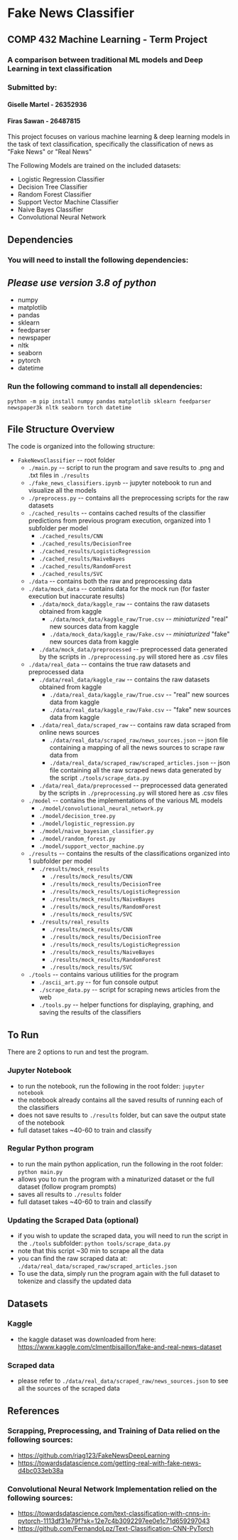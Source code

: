 # Fake News Classifier
## COMP 432 Machine Learning - Term Project
### A comparison between traditional ML models and Deep Learning in text classification

### Submitted by:
#### Giselle Martel - 26352936
#### Firas Sawan - 26487815

This project focuses on various machine learning & deep learning models in the task of text classification, specifically the classification of news as "Fake News" or "Real News"

The Following Models are trained on the included datasets:

- Logistic Regression Classifier
- Decision Tree Classifier
- Random Forest Classifier
- Support Vector Machine Classifier
- Naive Bayes Classifier
- Convolutional Neural Network

## Dependencies

### You will need to install the following dependencies:
## *Please use version 3.8 of python*
- numpy
- matplotlib
- pandas
- sklearn
- feedparser
- newspaper
- nltk
- seaborn
- pytorch
- datetime

### Run the following command to install all dependencies:
`python -m pip install numpy pandas matplotlib sklearn feedparser newspaper3k nltk seaborn torch datetime`

## File Structure Overview
The code is organized into the following structure:

- `FakeNewsClassifier`                                         -- root folder
    - `./main.py`                                                  -- script to run the program and save results to .png and .txt files in `./results`
    - `./fake_news_classifiers.ipynb`                              -- jupyter notebook to run and visualize all the models
    - `./preprocess.py`                                            -- contains all the preprocessing scripts for the raw datasets
    - `./cached_results`                                         -- contains cached results of the classifier predictions from previous program execution, organized into 1 subfolder per model
        - `./cached_results/CNN`
        - `./cached_results/DecisionTree`
        - `./cached_results/LogisticRegression`
        - `./cached_results/NaiveBayes`
        - `./cached_results/RandomForest`
        - `./cached_results/SVC`
    - `./data`                                                   -- contains both the raw and preprocessing data   
    - `./data/mock_data`                                      -- contains data for the mock run (for faster execution but inaccurate results) 
        - `./data/mock_data/kaggle_raw`                        -- contains the raw datasets obtained from kaggle
            - `./data/mock_data/kaggle_raw/True.csv`           -- *miniaturized* "real" new sources data from kaggle
            - `./data/mock_data/kaggle_raw/Fake.csv`           -- *miniaturized* "fake" new sources data from kaggle
        - `./data/mock_data/preprocessed`                       -- preprocessed data generated by the scripts in `./preprocessing.py` will stored here as .csv files
    - `./data/real_data`                                      -- contains the true raw datasets and preprocessed data
        - `./data/real_data/kaggle_raw`                        -- contains the raw datasets obtained from kaggle
            - `./data/real_data/kaggle_raw/True.csv`           -- "real" new sources data from kaggle
            - `./data/real_data/kaggle_raw/Fake.csv`           -- "fake" new sources data from kaggle
        - `./data/real_data/scraped_raw`                       -- contains raw data scraped from online news sources
            - `./data/real_data/scraped_raw/news_sources.json`  -- json file containing a mapping of all the news sources to scrape raw data from
            - `./data/real_data/scraped_raw/scraped_articles.json`   -- json file containing all the raw scraped news data generated by the script `./tools/scrape_data.py`
        - `./data/real_data/preprocessed`                       -- preprocessed data generated by the scripts in `./preprocessing.py` will stored here as .csv files
    - `./model`                                                -- contains the implementations of the various ML models
        - `./model/convolutional_neural_network.py`
        - `./model/decision_tree.py`
        - `./model/logistic_regression.py`
        - `./model/naive_bayesian_classifier.py`
        - `./model/random_forest.py`
        - `./model/support_vector_machine.py`
    - `./results`                                                -- contains the results of the classifications organized into 1 subfolder per model
        - `./results/mock_results`
            - `./results/mock_results/CNN`
            - `./results/mock_results/DecisionTree`
            - `./results/mock_results/LogisticRegression`
            - `./results/mock_results/NaiveBayes`
            - `./results/mock_results/RandomForest`
            - `./results/mock_results/SVC`
        - `./results/real_results`
            - `./results/mock_results/CNN`
            - `./results/mock_results/DecisionTree`
            - `./results/mock_results/LogisticRegression`
            - `./results/mock_results/NaiveBayes`
            - `./results/mock_results/RandomForest`
            - `./results/mock_results/SVC`
    - `./tools`                                                    -- contains various utilities for the program
        - `./ascii_art.py`                                         -- for fun console output
        - `./scrape_data.py`                                       -- script for scraping news articles from the web
        - `./tools.py`                                             -- helper functions for displaying, graphing, and saving the results of the classifiers 

## To Run
There are 2 options to run and test the program.

### Jupyter Notebook
- to run the notebook, run the following in the root folder: `jupyter notebook`
- the notebook already contains all the saved results of running each of the classifiers
- does not save results to `./results` folder, but can save the output state of the notebook
- full dataset takes ~40-60 to train and classify

### Regular Python program
- to run the main python application, run the following in the root folder: `python main.py`
- allows you to run the program with a minaturized dataset or the full dataset (follow program prompts)
- saves all results to `./results` folder
- full dataset takes ~40-60 to train and classify

### Updating the Scraped Data (optional)
- if you wish to update the scraped data, you will need to run the script in the `./tools` subfolder: `python tools/scrape_data.py`
- note that this script ~30 min to scrape all the data
- you can find the raw scraped data at: `./data/real_data/scraped_raw/scraped_articles.json`
- To use the data, simply run the program again with the full dataset to tokenize and classify the updated data

## Datasets

### Kaggle
- the kaggle dataset was downloaded from here: https://www.kaggle.com/clmentbisaillon/fake-and-real-news-dataset

### Scraped data
- please refer to `./data/real_data/scraped_raw/news_sources.json` to see all the sources of the scraped data

## References
### Scrapping, Preprocessing, and Training of Data relied on the following sources:
- https://github.com/riag123/FakeNewsDeepLearning
- https://towardsdatascience.com/getting-real-with-fake-news-d4bc033eb38a

### Convolutional Neural Network Implementation relied on the following sources:
- https://towardsdatascience.com/text-classification-with-cnns-in-pytorch-1113df31e79f?sk=12e7c4b3092297ee0e1c71d659297043
- https://github.com/FernandoLpz/Text-Classification-CNN-PyTorch


